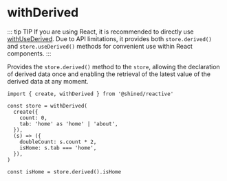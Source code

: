 # withDerived

::: tip TIP
If you are using React, it is recommended to directly use [withUseDerived](/guide/enhancers/builtins/with-use-derived). Due to API limitations, it provides both `store.derived()` and `store.useDerived()` methods for convenient use within React components.
:::

Provides the `store.derived()` method to the `store`, allowing the declaration of derived data once and enabling the retrieval of the latest value of the derived data at any moment.

```tsx
import { create, withDerived } from '@shined/reactive'

const store = withDerived(
  create({
    count: 0,
    tab: 'home' as 'home' | 'about',
  }),
  (s) => ({
    doubleCount: s.count * 2,
    isHome: s.tab === 'home',
  }),
)

const isHome = store.derived().isHome
```
